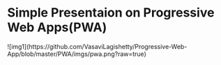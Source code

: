 # Simple Presentaion on Progressive Web Apps(PWA)

<div align=”center”>![img1](https://github.com/VasaviLagishetty/Progressive-Web-App/blob/master/PWA/imgs/pwa.png?raw=true)</div>

